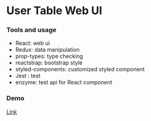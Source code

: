 # User Table Web UI

### Tools and usage
* React:  web ui
* Redux:  data manipulation
* prop-types: type checking
* reactstrap: bootstrap style
* styled-components: customized styled component
* Jest : test
* enzyme: test api for React component


### Demo
[Link](https://xiaoxuhmm.github.io/userTableWebUI/)
